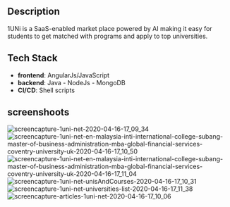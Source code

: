 ## Description

1UNi is a SaaS-enabled market place powered by AI making it easy for students to get matched with programs and apply to top universities.


## Tech Stack

   - **frontend**: AngularJs/JavaScript
   - **backend**: Java - NodeJs - MongoDB 
   - **CI/CD**: Shell scripts

## screenshoots
![screencapture-1uni-net-2020-04-16-17_09_34](https://user-images.githubusercontent.com/12870986/93969841-67b89980-fd9f-11ea-9a46-2d50d04a7bba.png)
![screencapture-1uni-net-en-malaysia-inti-international-college-subang-master-of-business-administration-mba-global-financial-services-coventry-university-uk-2020-04-16-17_10_50](https://user-images.githubusercontent.com/12870986/93969843-69825d00-fd9f-11ea-907e-d44f2daaeb14.png)
![screencapture-1uni-net-en-malaysia-inti-international-college-subang-master-of-business-administration-mba-global-financial-services-coventry-university-uk-2020-04-16-17_11_04](https://user-images.githubusercontent.com/12870986/93969847-6a1af380-fd9f-11ea-91e0-8772a1c31aa9.png)
![screencapture-1uni-net-unisAndCourses-2020-04-16-17_10_31](https://user-images.githubusercontent.com/12870986/93969849-6ab38a00-fd9f-11ea-884b-a8a79dfdaf20.png)
![screencapture-1uni-net-universities-list-2020-04-16-17_11_38](https://user-images.githubusercontent.com/12870986/93969850-6b4c2080-fd9f-11ea-9c14-2026ac0e0e8a.png)
![screencapture-articles-1uni-net-2020-04-16-17_10_06](https://user-images.githubusercontent.com/12870986/93969851-6b4c2080-fd9f-11ea-9746-22b8ce47f4c4.png)
